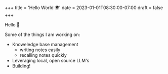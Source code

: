 +++
title = 'Hello World 🌍'
date = 2023-01-01T08:30:00-07:00
draft = false
+++

Hello 👋

Some of the things I am working on:

- Knoweledge base management
  - writing notes easily
  - recalling notes quickly
- Leveraging local, open source LLM's
- Building!
